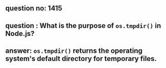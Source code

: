 
      
## question no: 1415

## question : What is the purpose of `os.tmpdir()` in Node.js?

## answer: `os.tmpdir()` returns the operating system's default directory for temporary files.
      